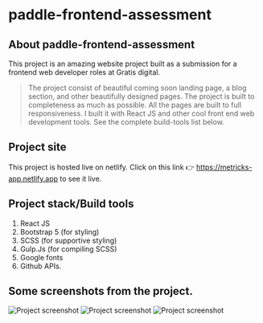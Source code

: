 # paddle-frontend-assessment

## About paddle-frontend-assessment

This project is an amazing website project built as a submission for a frontend web developer roles at Gratis digital.

> The project consist of beautiful coming soon landing page, a blog section, and other beautifully designed pages. The project is built to completeness as much as possible. All the pages are built to full responsiveness. I built it with React JS and other cool front end web development tools. See the complete build-tools list below.

## Project site

This project is hosted live on netlify. Click on this link :point_right: https://metricks-app.netlify.app to see it live.

## Project stack/Build tools

1. React JS
2. Bootstrap 5 (for styling)
3. SCSS (for supportive styling)
4. Gulp.Js (for compiling SCSS)
5. Google fonts
6. Github APIs.

## Some screenshots from the project.

![Project screenshot](./opensky-flight-dashboard/src/assets/images/admin-login.png)
![Project screenshot](./opensky-flight-dashboard/src/assets/images/admin-login-mobile.png)
![Project screenshot](./opensky-flight-dashboard/src/assets/images/admin-login-ipad.png)
